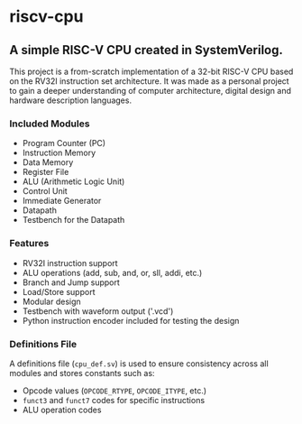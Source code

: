 # riscv-cpu

## A simple RISC-V CPU created in SystemVerilog.

This project is a from-scratch implementation of a 32-bit RISC-V CPU based on the RV32I instruction set architecture. It was made as a personal project to gain a deeper understanding of computer architecture, digital design and hardware description languages.

### Included Modules

* Program Counter (PC)
* Instruction Memory
* Data Memory
* Register File
* ALU (Arithmetic Logic Unit)
* Control Unit
* Immediate Generator
* Datapath
* Testbench for the Datapath

### Features

* RV32I instruction support
* ALU operations (add, sub, and, or, sll, addi, etc.)
* Branch and Jump support
* Load/Store support
* Modular design
* Testbench with waveform output ('.vcd')
* Python instruction encoder included for testing the design

### Definitions File

A definitions file (`cpu_def.sv`) is used to ensure consistency across all modules and stores constants such as:

* Opcode values (`OPCODE_RTYPE`, `OPCODE_ITYPE`, etc.)
* `funct3` and `funct7` codes for specific instructions
* ALU operation codes
